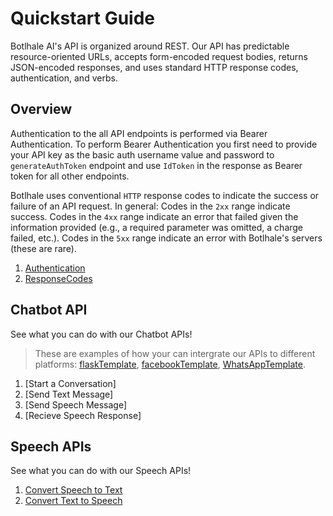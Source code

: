 # Quickstart Guide

Botlhale AI's API is organized around REST. Our API has predictable resource-oriented URLs, accepts form-encoded request bodies, returns JSON-encoded responses, and uses standard HTTP response codes, authentication, and verbs.

## Overview

Authentication to the all API endpoints is performed via Bearer Authentication. To perform Bearer Authentication you first need to provide your API key as the basic auth username value and password to `generateAuthToken` endpoint and use `IdToken` in the response as Bearer token for all other endpoints. 

Botlhale uses conventional `HTTP` response codes to indicate the success or failure of an API request. In general: Codes in the `2xx` range indicate success. Codes in the `4xx` range indicate an error that failed given the information provided (e.g., a required parameter was omitted, a charge failed, etc.). Codes in the `5xx` range indicate an error with Botlhale's servers (these are rare).


1. [Authentication](1%20-%20Authentication.md)
2. [ResponseCodes](2%20-%20Errors.md)

## Chatbot API

See what you can do with our Chatbot APIs!

<!-- theme: info -->
> These are examples of how your can intergrate our APIs to different platforms: 
[flaskTemplate](https://github.com/Botlhale-AI/flaskTemplate), [facebookTemplate](https://github.com/Botlhale-AI/facebookTemplate), [WhatsAppTemplate](https://github.com/Botlhale-AI/WhatsAppTemplate). 

1. [Start a Conversation]
2. [Send Text Message]
3. [Send Speech Message]
4. [Recieve Speech Response]

## Speech APIs

See what you can do with our Speech APIs!

1. [Convert Speech to Text](Rest%20APIs/Speech%20APIs/0%20-%20ASR.md)
2. [Convert Text to Speech](Rest%20APIs/Speech%20APIs/1%20-%20TTS.md)
